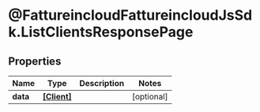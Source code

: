 # @FattureincloudFattureincloudJsSdk.ListClientsResponsePage

## Properties

Name | Type | Description | Notes
------------ | ------------- | ------------- | -------------
**data** | [**[Client]**](Client.md) |  | [optional] 


